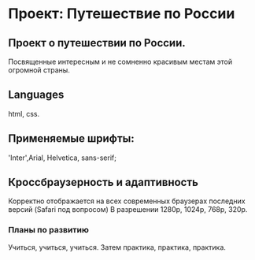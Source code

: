 # Проект: Путешествие по России

## Проект о путешествии по России.
Посвященные интересным и не сомненно красивым местам этой огромной страны.

## Languages
html, css.

## Применяемые шрифты:
'Inter',Arial, Helvetica, sans-serif;

## Кроссбраузерность и адаптивность
Корректно отображается на всех современных браузерах последних версий (Safari под вопросом)
В разрешении 1280р, 1024р, 768р, 320р.

### Планы по развитию
Учиться, учиться, учиться. Затем практика, практика, практика.